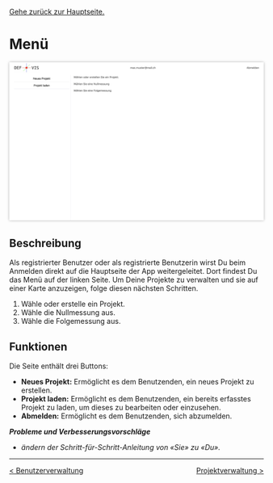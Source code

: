 [Gehe zurück zur Hauptseite.](index.html)

# Menü

<img src="screenshots/main_view.png" alt="Hauptansicht" style="max-width: 100%; box-shadow: 0 0 5px rgba(0, 0, 0, 0.3);">

## Beschreibung

Als registrierter Benutzer oder als registrierte Benutzerin wirst Du beim Anmelden direkt auf die Hauptseite der App weitergeleitet. Dort findest Du das Menü auf der linken Seite. Um Deine Projekte zu verwalten und sie auf einer Karte anzuzeigen, folge diesen nächsten Schritten.

1. Wähle oder erstelle ein Projekt.
2. Wähle die Nullmessung aus.
3. Wähle die Folgemessung aus.

## Funktionen

Die Seite enthält drei Buttons:

- **Neues Projekt:** Ermöglicht es dem Benutzenden, ein neues Projekt zu erstellen.
- **Projekt laden:** Ermöglicht es dem Benutzenden, ein bereits erfasstes Projekt zu laden, um dieses zu bearbeiten oder einzusehen.
- **Abmelden:** Ermöglicht es dem Benutzenden, sich abzumelden.

**_Probleme und Verbesserungsvorschläge_**

- _ändern der Schritt-für-Schritt-Anleitung von «Sie» zu «Du»._

---

<div style="text-align: left; float: left;"><a href="user.html">< Benutzerverwaltung</a></div>
<div style="text-align: right; float: right;"><a href="projektverwaltung.html">Projektverwaltung ></a></div>
